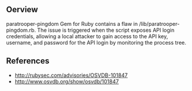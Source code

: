 ## Oerview
paratrooper-pingdom Gem for Ruby contains a flaw in
/lib/paratrooper-pingdom.rb. The issue is triggered when the script exposes
API login credentials, allowing a local attacker to gain access to the API
key, username, and password for the API login by monitoring the process tree.


## References
- http://rubysec.com/advisories/OSVDB-101847
- http://www.osvdb.org/show/osvdb/101847
